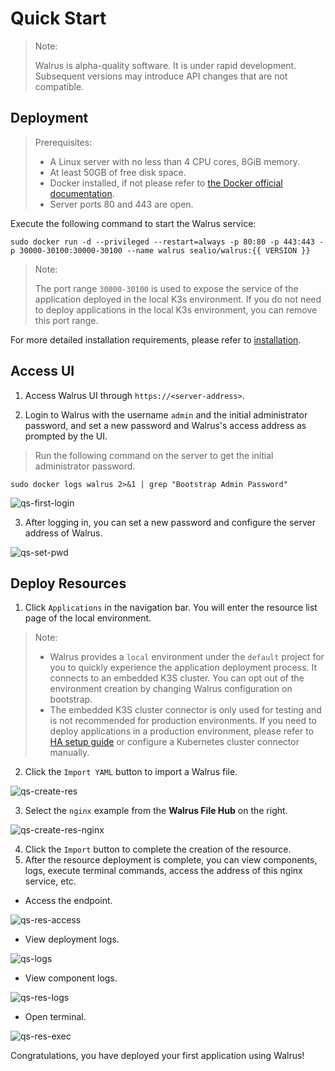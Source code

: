 # Quick Start

> Note:
>
> Walrus is alpha-quality software. It is under rapid development. Subsequent versions may introduce API changes that are not compatible.

## Deployment

> Prerequisites:
>
> - A Linux server with no less than 4 CPU cores, 8GiB memory.
> - At least 50GB of free disk space.
> - Docker installed, if not please refer to [the Docker official documentation](https://docs.docker.com/).
> - Server ports 80 and 443 are open.

Execute the following command to start the Walrus service:

```shell
sudo docker run -d --privileged --restart=always -p 80:80 -p 443:443 -p 30000-30100:30000-30100 --name walrus sealio/walrus:{{ VERSION }}
```

> Note:
>
> The port range `30000-30100` is used to expose the service of the application deployed in the local K3s environment. If you do not need to deploy applications in the local K3s environment, you can remove this port range.

For more detailed installation requirements, please refer to [installation](/deploy/standalone).

## Access UI

1. Access Walrus UI through `https://<server-address>`.

2. Login to Walrus with the username `admin` and the initial administrator password, and set a new password and Walrus's access address as prompted by the UI.

> Run the following command on the server to get the initial administrator password.

```shell
sudo docker logs walrus 2>&1 | grep "Bootstrap Admin Password"
```

![qs-first-login](/img/v0.5.0/quickstart/qs-first-login-en.png)

3. After logging in, you can set a new password and configure the server address of Walrus.

![qs-set-pwd](/img/v0.5.0/quickstart/qs-set-pwd-en.png)

## Deploy Resources

1. Click `Applications` in the navigation bar. You will enter the resource list page of the local environment.

> Note:
> - Walrus provides a `local` environment under the `default` project for you to quickly experience the application deployment process. It connects to an embedded K3S cluster. You can opt out of the environment creation by changing Walrus configuration on bootstrap.
> - The embedded K3S cluster connector is only used for testing and is not recommended for production environments. If you need to deploy applications in a production environment, please refer to [HA setup guide](deploy/replication) or configure a Kubernetes cluster connector manually.

2. Click the `Import YAML` button to import a Walrus file.

![qs-create-res](/img/v0.5.0/quickstart/qs-create-res-en.png)

3. Select the `nginx` example from the **Walrus File Hub** on the right.

![qs-create-res-nginx](/img/v0.5.0/quickstart/qs-create-res-nginx-en.png)

4. Click the `Import` button to complete the creation of the resource.
5. After the resource deployment is complete, you can view components, logs, execute terminal commands, access the address of this nginx service, etc.

- Access the endpoint.

![qs-res-access](/img/v0.5.0/quickstart/qs-res-access-en.png)

- View deployment logs.

![qs-logs](/img/v0.5.0/quickstart/qs-logs-en.png)

- View component logs.

![qs-res-logs](/img/v0.5.0/quickstart/qs-res-logs-en.png)

- Open terminal.

![qs-res-exec](/img/v0.5.0/quickstart/qs-res-exec-en.png)

Congratulations, you have deployed your first application using Walrus!
